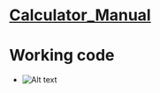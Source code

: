 # [Calculator_Manual](https://github.com/sp18-interns/Sumit-Intern/blob/main/25-May-2022/Sci_Calculator_Assignment/Calculator.md)


# Working code

- ![Alt text](Sci_calc.png?raw="True")